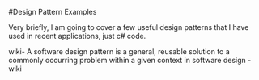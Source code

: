 #Design Pattern Examples


Very briefly, I am going to cover a few useful design patterns that I have used in recent applications, just c# code.

wiki- A software design pattern is a general, reusable solution to a commonly occurring problem within a given context in software design -wiki
